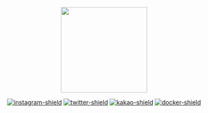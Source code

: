 <!-- <h2>Hi There! 👋</h2> -->

<!-- <img align="center" src="https://i.giphy.com/OSOOHw7N9gb3R06OU7.gif" width="200"> -->
<!-- [![banner-image]][banner-link] -->

<div align="center">

<img align="center" src="https://i.giphy.com/OSOOHw7N9gb3R06OU7.gif" width="200">


<br>

[![instagram-shield]][instagram-link]
[![twitter-shield]][twitter-link]
[![kakao-shield]][kakao-link]
[![docker-shield]][docker-link]

<!-- <img src="https://github-readme-streak-stats.herokuapp.com/?user=hannbyul&theme=dark"/> -->

</div>

<!-- banner link -->

[banner-image]: ./assets/profile-banner.png
[banner-link]: https://www.github.com/hannbyul

<!-- SNS -->

[instagram-link]: https://www.instagram.com/han.__.byul/
[instagram-shield]: https://img.shields.io/twitter/follow/han.__.byul?style=flat&logo=instagram&color=%23E4405F
[twitter-link]: https://twitter.com/intent/follow?screen_name=han__byul
[twitter-shield]: https://img.shields.io/twitter/follow/han__byul?style=flat&logo=twitter&color=%231DA1F2
[kakao-link]: https://open.kakao.com/me/han__byul
[kakao-shield]: https://img.shields.io/twitter/follow/han__byul?style=flat&logo=kakaotalk&color=%23FFCD00
[docker-link]: https://hub.docker.com/u/hannbyul
[docker-shield]: https://img.shields.io/twitter/follow/hannbyul?style=flat&logo=docker&color=%232496ED

<!-- github info -->
[streak-stats]: https://github-readme-streak-stats.herokuapp.com/?user=hannbyul&theme=dark
